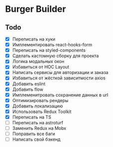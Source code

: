 # Burger Builder

## Todo

- [x] Переписать на хуки
- [x] Имплементировать react-hooks-form
- [x] Переписать на styled-components
- [x] Сделать кастомную сборку для проекта
- [x] Логика модальных окон
- [x] Избавиться от HOC Layout
- [x] Написать сервисы для авторизации и заказа
- [x] Избавиться от жёсткой зависитмости axios
- [x] Добавить eslint
- [x] Добавить flow
- [x] Имплеменитровать сохранение данных в url
- [x] Оптимизировать рендеры
- [x] Добавить локализацию
- [x] Использовать Redux Toolkit
- [x] Переписать на TS
- [ ] Переписать на astroturf
- [ ] Заменить Redux на Mobx
- [ ] Поправить все баги
- [ ] Написать свой бэкенд
